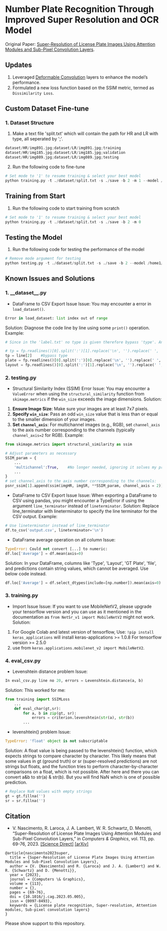 # Number Plate Recognition Through Improved Super Resolution and OCR Model
Original Paper: [Super-Resolution of License Plate Images Using
 Attention Modules and Sub-Pixel Convolution Layers](https://doi.org/10.1016/j.cag.2023.05.005).
## Updates
1. Leveraged [Deformable Convolution](https://arxiv.org/pdf/1703.06211) layers to enhance the model’s performance.
2. Formulated a new loss function based on the SSIM metric, termed as `Dissimilarity Loss`.
## Custom Dataset Fine-tune
### 1. Dataset Structure
1. Make a text file 'split.txt' which will contain the path for HR and LR with type, all seperated by ';'.
```python
dataset/HR/img891.jpg;dataset/LR/img891.jpg;training
dataset/HR/img185.jpg;dataset/LR/img185.jpg;validation
dataset/HR/img089.jpg;dataset/LR/img089.jpg;testing
```
2. Run the following code to fine-tune
```python
# Set mode to '1' to resume training & select your best model
python training.py -t ./dataset/split.txt -s ./save -b 2 -m 1 --model /home1/jalaj_l/Proposed/save/bestpretrainedmodel.pt
```
## Training from Start
1. Run the following code to start training from scratch
```python
# Set mode to '1' to resume training & select your best model
python training.py -t ./dataset/split.txt -s ./save -b 2 -m 0
```
## Testing the Model
1. Run the following code for testing the performance of the model
```python
# Remove mode argument for testing
python testing.py -t ./dataset/split.txt -s ./save -b 2 --model /home1/jalaj_l/Proposed/save/bestpretrainedmodel.pt
```

## Known Issues and Solutions

### 1. \_\_dataset\_\_.py
- DataFrame to CSV Export Issue
Issue:
You may encounter a error in `load_dataset()`.
```python
Error in load_dataset: list index out of range
```
Solution:
Diagnose the code line by line using some `print()` operation.
Example:
```python
# Since in the 'label.txt' no type is given therefore bypass 'type'. And now the first line is 'plate' & the 2nd line is 'layout'.

# tp = fp.readlines()[0].split(':')[1].replace('\n', '').replace(' ', '')
tp = line[2]	#bypass type     
plate = fp.readlines()[0].split(':')[0].replace('\n', '').replace(' ', '')
layout = fp.readlines()[0].split(':')[1].replace('\n', '').replace(' ', '')
```

### 2. testing.py
- Structural Similarity Index (SSIM) Error
Issue:
You may encounter a `ValueError` when using the `structural_similarity` function from `skimage.metrics` if the `win_size` exceeds the image dimensions.
Solution:
1. **Ensure Image Size**: Make sure your images are at least 7x7 pixels.
2. **Specify `win_size`**: Pass an odd `win_size` value that is less than or equal to the smaller dimension of your images.
3. **Set `channel_axis`**: For multichannel images (e.g., RGB), set `channel_axis` to the axis number corresponding to the channels (typically `channel_axis=2` for RGB).
Example:
```python
from skimage.metrics import structural_similarity as ssim

# Adjust parameters as necessary
SSIM_param = {
    ...
    'multichannel':True,    #No longer needed, ignoring it solves my problem
    ...
}
# set channel_axis to the axis number corresponding to the channels:    -> SSIM(channel_axis=2)
psnr_ssim[1].append(ssim(imgHR, imgSR, **SSIM_param, channel_axis = 2))    #
```
- DataFrame to CSV Export Issue
Issue:
When exporting a DataFrame to CSV using pandas, you might encounter a TypeError if using the argument `line_terminator` instead of `lineterminator`.
Solution:
Replace line_terminator with lineterminator to specify the line terminator for the CSV output.
Example:
```python
# Use lineterminator instead of line_terminator
df.to_csv('output.csv', lineterminator='\n')
```
- DataFrame average operation on all column
Issue:
```python
TypeError: Could not convert [...] to numeric:
df.loc['Average'] = df.mean(axis=0)
```
Solution:
In your DataFrame, columns like 'Type', 'Layout', 'GT Plate', 'file', and predictions contain string values, which cannot be averaged. Use below code instead.
```python
df.loc['Average'] = df.select_dtypes(include=[np.number]).mean(axis=0)
```

### 3. training.py

- Import Issue
Issue:
If you want to use MobileNetV2, please upgrade your tensorflow version and you can use as it mentioned in the documentation as `from NetSr_v1 import MobileNetV2` might not work.
Solution:
1. For Google Colab and latest version of tensorflow, Use: `!pip install keras_applications` will install keras-applications >= 1.0.8 For tensorflow version >= 2.5.0
2. use from `keras.applications.mobilenet_v2 import MobileNetV2`.

### 4. eval_csv.py
- Levenshtein distance problem
Issue:
```python
In eval_csv.py line no 20, errors = Levenshtein.distance(a, b)
```
Solution:
This worked for me:
```python
from training import SSIMLoss
	...
	def eval_char(gt,sr):
		for a, b in zip(gt, sr):
        	errors = criterion.levenshtein(str(a), str(b))
		...
```
- levenshtein() problem
Issue:
```python
TypeError: 'float' object is not subscriptable
```
Solution:
A float value is being passed to the levenshtein() function, which expects strings to compare character by character. This likely means that some values in gt (ground truth) or sr (super-resolved predictions) are not strings but floats, and the function tries to perform character-by-character comparisons on a float, which is not possible. After here and there you can convert a&b to str(a) & str(b). But you will find NaN which is one of possible prediction.
```python
# Replace NaN values with empty strings
gt = gt.fillna('')
sr = sr.fillna('')
```

## Citation
* V. Nascimento, R. Laroca, J. A. Lambert, W. R. Schwartz, D. Menotti, “Super-Resolution of License Plate Images Using Attention Modules and Sub-Pixel Convolution Layers,” in *Computers & Graphics*, vol. 113, pp. 69-76, 2023. [[Science Direct]](https://doi.org/10.1016/j.cag.2023.05.005) [[arXiv]](https://arxiv.org/abs/2305.17313)
```
@article{nascimento2023super,
  title = {Super-Resolution of License Plate Images Using Attention Modules and Sub-Pixel Convolution Layers},
  author = {V. {Nascimento} and R. {Laroca} and J. A. {Lambert} and W. R. {Schwartz} and D. {Menotti}},
  year = {2023},
  journal = {Computers \& Graphics},
  volume = {113},
  number = {},
  pages = {69-76},
  doi = {10.1016/j.cag.2023.05.005},
  issn = {0097-8493},
  keywords = {License plate recognition, Super-resolution, Attention modules, Sub-pixel convolution layers}
}
```

Please show support to this repository.

